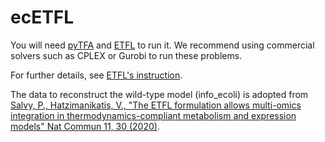 # ecETFL

You will need [pyTFA](https://github.com/EPFL-LCSB/pytfa) and [ETFL](https://github.com/EPFL-LCSB/etfl) to run it. We recommend using commercial solvers such as CPLEX or Gurobi to run these problems.

For further details, see [ETFL's instruction](https://github.com/EPFL-LCSB/etfl/blob/master/README.rst).

The data to reconstruct the wild-type model (info_ecoli) is adopted from [Salvy, P., Hatzimanikatis, V., "The ETFL formulation allows multi-omics integration in thermodynamics-compliant metabolism and expression models" Nat Commun 11, 30 (2020)](https://doi.org/10.1038/s41467-019-13818-7).
